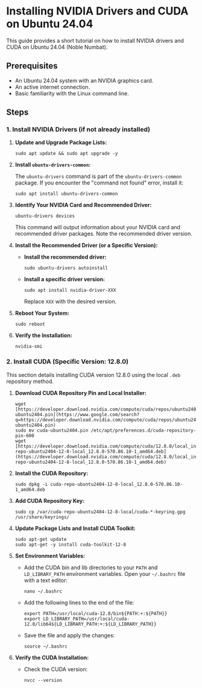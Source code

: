 # Installing NVIDIA Drivers and CUDA on Ubuntu 24.04

This guide provides a short tutorial on how to install NVIDIA drivers and CUDA on Ubuntu 24.04 (Noble Numbat).

## Prerequisites

* An Ubuntu 24.04 system with an NVIDIA graphics card.
* An active internet connection.
* Basic familiarity with the Linux command line.

## Steps

### 1. Install NVIDIA Drivers (if not already installed)

1.  **Update and Upgrade Package Lists:**

    ```shell
    sudo apt update && sudo apt upgrade -y
    ```

2.  **Install `ubuntu-drivers-common`:**

    The `ubuntu-drivers` command is part of the `ubuntu-drivers-common` package. If you encounter the "command not found" error, install it:

    ```shell
    sudo apt install ubuntu-drivers-common
    ```

3.  **Identify Your NVIDIA Card and Recommended Driver:**

    ```shell
    ubuntu-drivers devices
    ```

    This command will output information about your NVIDIA card and recommended driver packages. Note the recommended driver version.

4.  **Install the Recommended Driver (or a Specific Version):**

    * **Install the recommended driver:**

        ```shell
        sudo ubuntu-drivers autoinstall
        ```

    * **Install a specific driver version:**

        ```shell
        sudo apt install nvidia-driver-XXX
        ```

        Replace `XXX` with the desired version.

5.  **Reboot Your System:**

    ```shell
    sudo reboot
    ```

6.  **Verify the Installation:**

    ```shell
    nvidia-smi
    ```

### 2. Install CUDA (Specific Version: 12.8.0)

This section details installing CUDA version 12.8.0 using the local `.deb` repository method.

1.  **Download CUDA Repository Pin and Local Installer:**

    ```shell
    wget [https://developer.download.nvidia.com/compute/cuda/repos/ubuntu2404/x86_64/cuda-ubuntu2404.pin](https://www.google.com/search?q=https://developer.download.nvidia.com/compute/cuda/repos/ubuntu2404/x86_64/cuda-ubuntu2404.pin)
    sudo mv cuda-ubuntu2404.pin /etc/apt/preferences.d/cuda-repository-pin-600
    wget [https://developer.download.nvidia.com/compute/cuda/12.8.0/local_installers/cuda-repo-ubuntu2404-12-8-local_12.8.0-570.86.10-1_amd64.deb](https://developer.download.nvidia.com/compute/cuda/12.8.0/local_installers/cuda-repo-ubuntu2404-12-8-local_12.8.0-570.86.10-1_amd64.deb)
    ```

2.  **Install the CUDA Repository:**

    ```shell
    sudo dpkg -i cuda-repo-ubuntu2404-12-8-local_12.8.0-570.86.10-1_amd64.deb
    ```

3.  **Add CUDA Repository Key:**

    ```shell
    sudo cp /var/cuda-repo-ubuntu2404-12-8-local/cuda-*-keyring.gpg /usr/share/keyrings/
    ```

4.  **Update Package Lists and Install CUDA Toolkit:**

    ```shell
    sudo apt-get update
    sudo apt-get -y install cuda-toolkit-12-8
    ```

5.  **Set Environment Variables:**

    * Add the CUDA bin and lib directories to your `PATH` and `LD_LIBRARY_PATH` environment variables. Open your `~/.bashrc` file with a text editor:

        ```shell
        nano ~/.bashrc
        ```

    * Add the following lines to the end of the file:

        ```shell
        export PATH=/usr/local/cuda-12.8/bin${PATH:+:${PATH}}
        export LD_LIBRARY_PATH=/usr/local/cuda-12.8/lib64${LD_LIBRARY_PATH:+:${LD_LIBRARY_PATH}}
        ```

    * Save the file and apply the changes:

        ```shell
        source ~/.bashrc
        ```

6.  **Verify the CUDA Installation:**

    * Check the CUDA version:

        ```shell
        nvcc --version
        ```